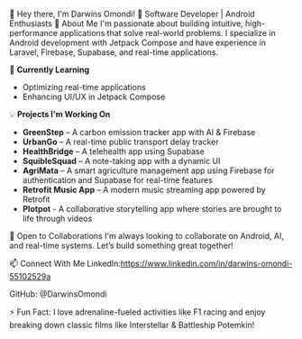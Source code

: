 👋 Hey there, I'm Darwins Omondi!
🚀 Software Developer | Android Enthusiasts 
👀 About Me
I'm passionate about building intuitive, high-performance applications that solve real-world problems. I specialize in Android development with Jetpack Compose and have experience in Laravel, Firebase, Supabase, and real-time applications.
 
🌱 **Currently Learning**  
- Optimizing real-time applications  
- Enhancing UI/UX in Jetpack Compose  

💡 **Projects I'm Working On**  
- **GreenStep** – A carbon emission tracker app with AI & Firebase  
- **UrbanGo** – A real-time public transport delay tracker  
- **HealthBridge** – A telehealth app using Supabase  
- **SquibleSquad** – A note-taking app with a dynamic UI  
- **AgriMata** – A smart agriculture management app using Firebase for authentication and Supabase for real-time features  
- **Retrofit Music App** – A modern music streaming app powered by Retrofit
- **Plotpot** - A collaborative storytelling app where stories are brought to life through videos 


💞️ Open to Collaborations
I'm always looking to collaborate on Android, AI, and real-time systems. Let’s build something great together!

📫 Connect With Me
LinkedIn:https://www.linkedin.com/in/darwins-omondi-55102529a

GitHub: @DarwinsOmondi

⚡ Fun Fact: I love adrenaline-fueled activities like F1 racing and enjoy breaking down classic films like Interstellar & Battleship Potemkin!
